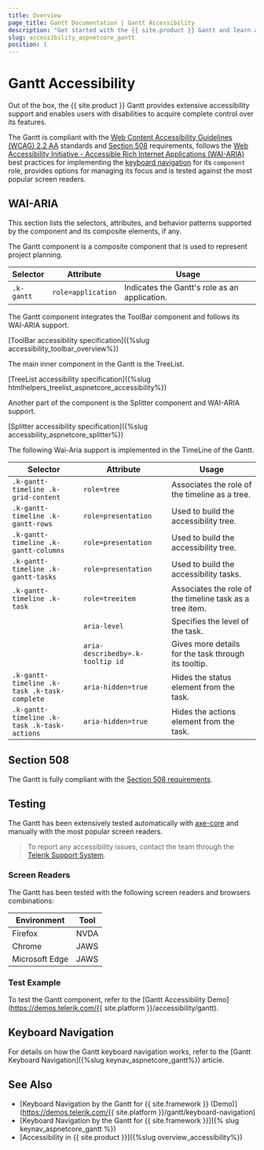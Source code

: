 ```yaml
---
title: Overview
page_title: Gantt Documentation | Gantt Accessibility
description: "Get started with the {{ site.product }} Gantt and learn about its accessibility support for WAI-ARIA, Section 508, and WCAG 2.2."
slug: accessibility_aspnetcore_gantt
position: 1
---
```


# Gantt Accessibility





Out of the box, the {{ site.product }} Gantt provides extensive accessibility support and enables users with disabilities to acquire complete control over its features.


The Gantt is compliant with the [Web Content Accessibility Guidelines (WCAG) 2.2 AA](https://www.w3.org/TR/WCAG22/) standards and [Section 508](https://www.section508.gov/) requirements, follows the [Web Accessibility Initiative - Accessible Rich Internet Applications (WAI-ARIA)](https://www.w3.org/WAI/ARIA/apg/) best practices for implementing the [keyboard navigation](#keyboard-navigation) for its `component` role, provides options for managing its focus and is tested against the most popular screen readers.

## WAI-ARIA


This section lists the selectors, attributes, and behavior patterns supported by the component and its composite elements, if any.


The Gantt component is a composite component that is used to represent project planning.

| Selector | Attribute | Usage |
| -------- | --------- | ----- |
| `.k-gantt` | `role=application` | Indicates the Gantt's role as an application. |


The Gantt component integrates the ToolBar component and follows its WAI-ARIA support.

[ToolBar accessibility specification]({%slug accessibility_toolbar_overview%})

The main inner component in the Gantt is the TreeList.

[TreeList accessibility specification]({%slug htmlhelpers_treelist_aspnetcore_accessibility%})

Another part of the component is the Splitter component and WAI-ARIA support.

[Splitter accessibility specification]({%slug accessbility_aspnetcore_splitter%})


The following Wai-Aria support is implemented in the TimeLine of the Gantt.

| Selector | Attribute | Usage |
| -------- | --------- | ----- |
| `.k-gantt-timeline .k-grid-content` | `role=tree` | Associates the role of the timeline as a tree. |
| `.k-gantt-timeline .k-gantt-rows` | `role=presentation` | Used to build the accessibility tree. |
| `.k-gantt-timeline .k-gantt-columns` | `role=presentation` | Used to build the accessibility tree. |
| `.k-gantt-timeline .k-gantt-tasks` | `role=presentation` | Used to build the accessibility tasks. |
| `.k-gantt-timeline .k-task` | `role=treeitem` | Associates the role of the timeline task as a tree item. |
|  | `aria-level` | Specifies the level of the task. |
|  | `aria-describedby=.k-tooltip id` | Gives more details for the task through its tooltip. |
| `.k-gantt-timeline .k-task .k-task-complete` | `aria-hidden=true` | Hides the status element from the task. |
| `.k-gantt-timeline .k-task .k-task-actions` | `aria-hidden=true` | Hides the actions element from the task. |

## Section 508


The Gantt is fully compliant with the [Section 508 requirements](http://www.section508.gov/).

## Testing


The Gantt has been extensively tested automatically with [axe-core](https://github.com/dequelabs/axe-core) and manually with the most popular screen readers.

> To report any accessibility issues, contact the team through the [Telerik Support System](https://www.telerik.com/account/support-center).

### Screen Readers


The Gantt has been tested with the following screen readers and browsers combinations:

| Environment | Tool |
| ----------- | ---- |
| Firefox | NVDA |
| Chrome | JAWS |
| Microsoft Edge | JAWS |



### Test Example

To test the Gantt component, refer to the [Gantt Accessibility Demo](https://demos.telerik.com/{{ site.platform }}/accessibility/gantt).

## Keyboard Navigation

For details on how the Gantt keyboard navigation works, refer to the [Gantt Keyboard Navigation]({%slug keynav_aspnetcore_gantt%}) article.

## See Also

* [Keyboard Navigation by the Gantt for {{ site.framework }} (Demo)](https://demos.telerik.com/{{ site.platform }}/gantt/keyboard-navigation)
* [Keyboard Navigation by the Gantt for {{ site.framework }}]({% slug keynav_aspnetcore_gantt %})
* [Accessibility in {{ site.product }}]({%slug overview_accessibility%})